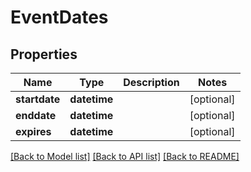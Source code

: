 # EventDates

## Properties
Name | Type | Description | Notes
------------ | ------------- | ------------- | -------------
**startdate** | **datetime** |  | [optional] 
**enddate** | **datetime** |  | [optional] 
**expires** | **datetime** |  | [optional] 

[[Back to Model list]](../README.md#documentation-for-models) [[Back to API list]](../README.md#documentation-for-api-endpoints) [[Back to README]](../README.md)


